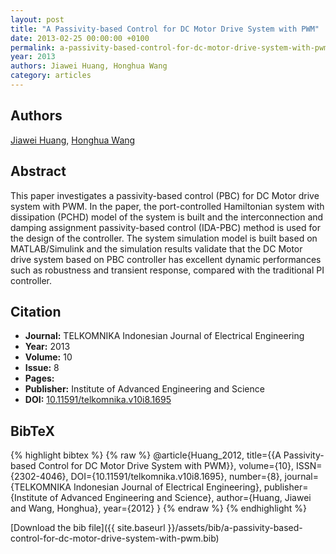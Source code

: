 ```yaml
---
layout: post
title: "A Passivity-based Control for DC Motor Drive System with PWM"
date: 2013-02-25 00:00:00 +0100
permalink: a-passivity-based-control-for-dc-motor-drive-system-with-pwm
year: 2013
authors: Jiawei Huang, Honghua Wang
category: articles
---
```

 
## Authors
[Jiawei Huang](authors/jiawei-huang), [Honghua Wang](authors/honghua-wang)
 
## Abstract
This paper investigates a passivity-based control (PBC) for DC Motor drive system with PWM. In the paper, the port-controlled Hamiltonian system with dissipation (PCHD) model of the system is built and the interconnection and damping assignment passivity-based control (IDA-PBC) method is used for the design of the controller. The system simulation model is built based on MATLAB/Simulink and the simulation results validate that the DC Motor drive system based on PBC controller has excellent dynamic performances such as robustness and transient response, compared with the traditional PI controller.
 
## Citation
- **Journal:** TELKOMNIKA Indonesian Journal of Electrical Engineering
- **Year:** 2013
- **Volume:** 10
- **Issue:** 8
- **Pages:** 
- **Publisher:** Institute of Advanced Engineering and Science
- **DOI:** [10.11591/telkomnika.v10i8.1695](https://doi.org/10.11591/telkomnika.v10i8.1695)
 
## BibTeX
{% highlight bibtex %}
{% raw %}
@article{Huang_2012,
  title={{A Passivity-based Control for DC Motor Drive System with PWM}},
  volume={10},
  ISSN={2302-4046},
  DOI={10.11591/telkomnika.v10i8.1695},
  number={8},
  journal={TELKOMNIKA Indonesian Journal of Electrical Engineering},
  publisher={Institute of Advanced Engineering and Science},
  author={Huang, Jiawei and Wang, Honghua},
  year={2012}
}
{% endraw %}
{% endhighlight %}
 
[Download the bib file]({{ site.baseurl }}/assets/bib/a-passivity-based-control-for-dc-motor-drive-system-with-pwm.bib)
 
